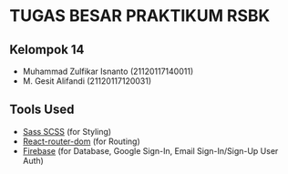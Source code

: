 # TUGAS BESAR PRAKTIKUM RSBK


## Kelompok 14
- Muhammad Zulfikar Isnanto (21120117140011)
- M. Gesit Alifandi (21120117120031)

## Tools Used
- [Sass SCSS](https://sass-lang.com/documentation/) (for Styling)
- [React-router-dom](https://reactrouter.com/web/guides/quick-start) (for Routing)
- [Firebase](https://firebase.google.com/docs) (for Database, Google Sign-In, Email Sign-In/Sign-Up User Auth)